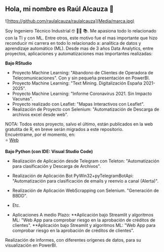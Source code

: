 
## Hola, mi nombre es Raúl Alcauza 👋

![https://github.com/raulalcauza/raulalcauza](Media/marca.jpg)


Soy Ingeniero Técnico Industrial 🤓 👨‍🏫 📚. 
Me apasiona todo lo relacionado con la TI y con ML. Entre otros, este motivo fue el mas importante que hizo reconducir mi carrera en todo lo relacionado a: analítica de datos y aprendizaje automático (ML). 
Desde mas de 3 años Data Analytics, entre proyectos, aplicaciones y automatizaciones mas importantes realizadas:

**Bajo RStudio**

  * Proyecto Machine Learning: "Abandono de Clientes de Operadora de Telecomunicaciones". Con y sin pequeña presentación en PowerBI.
  * Proyecto Machine Learning: "Text Mining. Digitalización España 2021-2025".
  * Proyecto Machine Learning: "Informe Coronavirus 2021. Sin Impacto Vacunas".
  * Proyecto realizado con Leaflet: "Mapas Interactivos con Leaflet".
  * Realización de Proyecto con Selenium: "Automatización de Descarga de archivos excel desde web".

NOTA: Todos estos proyecto, salvo el último, están publicados en la web gratutita de R, en breve serán migrados a este repositorio. 
</br>
Encuéntrame, por el momento, en:
</br>
⭐️ [Web](https://www.rpubs.com/Raul_A_P)

**Bajo Python (con IDE: Visual Studio Code)**

 * Realización de Aplicación desde Telegram con Teleton: "Automatización para clasificación y Descarga de Archivos".
 * Realización de Aplicación Bot PyWin32+pyTelegramBotApi: "Automatización para clasificación de emails y reenvío a canal (Alerta)".
 * Realización de Aplicación WebScrapping con Selenium.  "Generación de BBDD".
 * Etc.

 * Aplicaciones A medio Plazo:
     **Aplicación bajo Streamlit y algoritmos ML: "Web App para comprobar riesgo en la aprobación de créditos de clientes".
     **Aplicación bajo Streamlit y algoritmos ML: "Web App para comprobar riesgo en la aprobación de créditos de clientes".


Realización de informes, con diferentes orígenes de datos, para su visualización en PowerBI.




 


 
